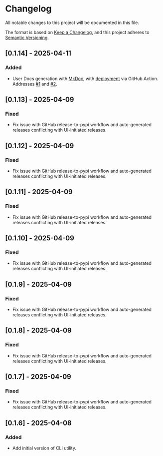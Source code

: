 # Changelog

All notable changes to this project will be documented in this file.

The format is based on [Keep a Changelog](https://keepachangelog.com/en/1.1.0/),
and this project adheres to [Semantic Versioning](https://semver.org/spec/v2.0.0.html).

## [0.1.14] - 2025-04-11

### Added

- User Docs generation with [MkDoc](https://www.mkdocs.org/), with [deployment](https://www.mkdocs.org/user-guide/deploying-your-docs/) via GitHub Action. Addresses [#1](https://github.com/jdmacleod/netflix-open-content-helper/issues/1) and [#2](https://github.com/jdmacleod/netflix-open-content-helper/issues/2).

## [0.1.13] - 2025-04-09

### Fixed

- Fix issue with GitHub release-to-pypi workflow and auto-generated releases conflicting with UI-initiated releases.

## [0.1.12] - 2025-04-09

### Fixed

- Fix issue with GitHub release-to-pypi workflow and auto-generated releases conflicting with UI-initiated releases.

## [0.1.11] - 2025-04-09

### Fixed

- Fix issue with GitHub release-to-pypi workflow and auto-generated releases conflicting with UI-initiated releases.

## [0.1.10] - 2025-04-09

### Fixed

- Fix issue with GitHub release-to-pypi workflow and auto-generated releases conflicting with UI-initiated releases.

## [0.1.9] - 2025-04-09

### Fixed

- Fix issue with GitHub release-to-pypi workflow and auto-generated releases conflicting with UI-initiated releases.

## [0.1.8] - 2025-04-09

### Fixed

- Fix issue with GitHub release-to-pypi workflow and auto-generated releases conflicting with UI-initiated releases.

## [0.1.7] - 2025-04-09

### Fixed

- Fix issue with GitHub release-to-pypi workflow and auto-generated releases conflicting with UI-initiated releases.

###

## [0.1.6] - 2025-04-08

### Added

- Add initial version of CLI utility.
